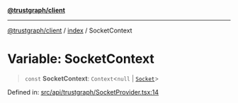 [**@trustgraph/client**](../../README.md)

***

[@trustgraph/client](../../README.md) / [index](../README.md) / SocketContext

# Variable: SocketContext

> `const` **SocketContext**: `Context`\<`null` \| [`Socket`](../../api/trustgraph/trustgraph-socket/interfaces/Socket.md)\>

Defined in: [src/api/trustgraph/SocketProvider.tsx:14](https://github.com/trustgraph-ai/trustgraph-ts-client/blob/9a2bad46722f27bb783391eed1d9289614cc905a/src/api/trustgraph/SocketProvider.tsx#L14)
